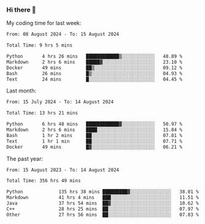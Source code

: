### Hi there 👋

My coding time for last week:

<!--START_SECTION:week-->

```txt
From: 08 August 2024 - To: 15 August 2024

Total Time: 9 hrs 5 mins

Python       4 hrs 26 mins   ████████████▒░░░░░░░░░░░░   48.89 %
Markdown     2 hrs 6 mins    █████▓░░░░░░░░░░░░░░░░░░░   23.10 %
Docker       49 mins         ██▒░░░░░░░░░░░░░░░░░░░░░░   09.12 %
Bash         26 mins         █▒░░░░░░░░░░░░░░░░░░░░░░░   04.93 %
Text         24 mins         █░░░░░░░░░░░░░░░░░░░░░░░░   04.45 %
```

<!--END_SECTION:week-->

Last month:

<!--START_SECTION:month-->

```txt
From: 15 July 2024 - To: 14 August 2024

Total Time: 13 hrs 21 mins

Python       6 hrs 48 mins   ████████████▓░░░░░░░░░░░░   50.97 %
Markdown     2 hrs 6 mins    ████░░░░░░░░░░░░░░░░░░░░░   15.84 %
Bash         1 hr 2 mins     ██░░░░░░░░░░░░░░░░░░░░░░░   07.81 %
Text         1 hr 1 min      ██░░░░░░░░░░░░░░░░░░░░░░░   07.71 %
Docker       49 mins         █▓░░░░░░░░░░░░░░░░░░░░░░░   06.21 %
```

<!--END_SECTION:month-->

The past year:

<!--START_SECTION:year-->

```txt
From: 15 August 2023 - To: 14 August 2024

Total Time: 356 hrs 49 mins

Python             135 hrs 38 mins █████████▓░░░░░░░░░░░░░░░   38.01 %
Markdown           41 hrs 4 mins   ███░░░░░░░░░░░░░░░░░░░░░░   11.51 %
Java               37 hrs 54 mins  ██▓░░░░░░░░░░░░░░░░░░░░░░   10.62 %
C++                28 hrs 25 mins  ██░░░░░░░░░░░░░░░░░░░░░░░   07.97 %
Other              27 hrs 56 mins  ██░░░░░░░░░░░░░░░░░░░░░░░   07.83 %
```

<!--END_SECTION:year-->
